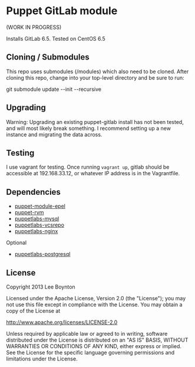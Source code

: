 Puppet GitLab module
==============
(WORK IN PROGRESS)

Installs GitLab 6.5. Tested on CentOS 6.5

Cloning / Submodules
--------------
This repo uses submodules (/modules) which also need to be cloned. After cloning this repo, change into your top-level directory and be sure to run:

git submodule update --init --recursive


Upgrading
--------------
Warning: Upgrading an existing puppet-gitlab install has not been tested, and will most likely break something. I recommend setting up a new instance and migrating the data across.

Testing
--------------
I use vagrant for testing. Once running `vagrant up`, gitlab should be accessible at 192.168.33.12, or whatever IP address is in the Vagrantfile.

Dependencies
--------------
* [puppet-module-epel](https://github.com/stahnma/puppet-module-epel)
* [puppet-rvm](https://github.com/blt04/puppet-rvm)
* [puppetlabs-mysql](https://github.com/puppetlabs/puppetlabs-mysql)
* [puppetlabs-vcsrepo](https://github.com/puppetlabs/puppetlabs-vcsrepo)
* [puppetlabs-nginx](https://github.com/puppetlabs/puppetlabs-nginx)

Optional
* [puppetlabs-postgresql](https://forge.puppetlabs.com/puppetlabs/postgresql)

License
-------------
Copyright 2013 Lee Boynton

Licensed under the Apache License, Version 2.0 (the "License");
you may not use this file except in compliance with the License.
You may obtain a copy of the License at

http://www.apache.org/licenses/LICENSE-2.0

Unless required by applicable law or agreed to in writing, software
distributed under the License is distributed on an "AS IS" BASIS,
WITHOUT WARRANTIES OR CONDITIONS OF ANY KIND, either express or implied.
See the License for the specific language governing permissions and
limitations under the License.
